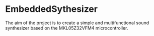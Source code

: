 # EmbeddedSythesizer

The aim of the project is to create a simple and multifunctional sound synthesizer based on the MKL05Z32VFM4 microcontroller.
